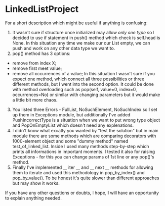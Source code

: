 # LinkedListProject

For a short description which might be useful if anything is confusing:

1. It wasn't sure if structure once initialized may allow *only one type* so I decided to use if statement in push() method which check is self.head is None. In this situation any time we make our our List empty, we can push and work on any other data type we want to.
2. pop() method has 3 options:
  * remove from index X;
  * remove first meet value;
  * remove all occurrences of a value;
In this situation I wasn't sure if you expect one method, which connect all three possibilities or three different methods, but I went into the second option. It could be done with method overloading such as pop(self, value=0, index=0, occurrences=No) or similar with changing parameters but it would make a little bit more chaos.
3. You listed three Errors - FullList, NoSuchElement, NoSuchIndex so I set up them in Exceptions module, but additionally I've added PushIncorrectType is a situation when we want to put wrong type object and PopOnEmptyList which doesn't need any explenations.
4. I didn't know what excatly you wanted by "test the solution" but in main module there are some methods which are comparing decorators with 1000-element object and some "dummy method" named test_of_linked_list. Inside I used many methods step-by-step which prints all informations in important moments. I tested it also for raising Exceptions - for this you can change params of 1st line or any pop()'s method.
5. Finally I've implemented __ iter __ and __ next __ methods for allowing them to iterate and used this methodology in pop_by_index() and pop_by_value(). To be honest it's quite slower than different approaches but may show it works.

If you have any other questions or doubts, I hope, I will have an opportunity to explain anything needed.
